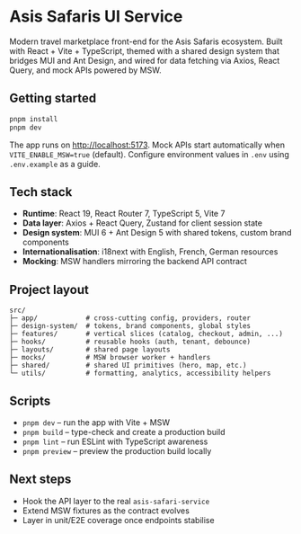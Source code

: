 # Asis Safaris UI Service

Modern travel marketplace front-end for the Asis Safaris ecosystem. Built with React + Vite + TypeScript, themed with a shared design system that bridges MUI and Ant Design, and wired for data fetching via Axios, React Query, and mock APIs powered by MSW.

## Getting started

```bash
pnpm install
pnpm dev
```

The app runs on <http://localhost:5173>. Mock APIs start automatically when `VITE_ENABLE_MSW=true` (default). Configure environment values in `.env` using `.env.example` as a guide.

## Tech stack

- **Runtime**: React 19, React Router 7, TypeScript 5, Vite 7
- **Data layer**: Axios + React Query, Zustand for client session state
- **Design system**: MUI 6 + Ant Design 5 with shared tokens, custom brand components
- **Internationalisation**: i18next with English, French, German resources
- **Mocking**: MSW handlers mirroring the backend API contract

## Project layout

```
src/
├─ app/            # cross-cutting config, providers, router
├─ design-system/  # tokens, brand components, global styles
├─ features/       # vertical slices (catalog, checkout, admin, ...)
├─ hooks/          # reusable hooks (auth, tenant, debounce)
├─ layouts/        # shared page layouts
├─ mocks/          # MSW browser worker + handlers
├─ shared/         # shared UI primitives (hero, map, etc.)
└─ utils/          # formatting, analytics, accessibility helpers
```

## Scripts

- `pnpm dev` – run the app with Vite + MSW
- `pnpm build` – type-check and create a production build
- `pnpm lint` – run ESLint with TypeScript awareness
- `pnpm preview` – preview the production build locally

## Next steps

- Hook the API layer to the real `asis-safari-service`
- Extend MSW fixtures as the contract evolves
- Layer in unit/E2E coverage once endpoints stabilise
